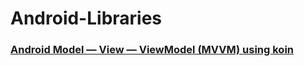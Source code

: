 # Android-Libraries

### <a href="https://github.com/Netset-Software/Android-Libraries/tree/android-mvvm-architecture-koin">Android Model — View — ViewModel (MVVM) using koin</a>
